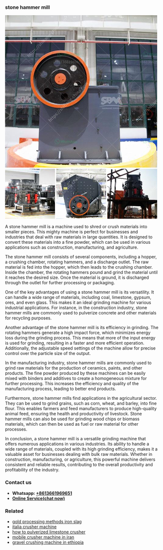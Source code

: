 <h3>stone hammer mill</h3><img src='1703042571.jpg' alt=''><p>A stone hammer mill is a machine used to shred or crush materials into smaller pieces. This mighty machine is perfect for businesses and industries that deal with raw materials in large quantities. It is designed to convert these materials into a fine powder, which can be used in various applications such as construction, manufacturing, and agriculture.</p><p>The stone hammer mill consists of several components, including a hopper, a crushing chamber, rotating hammers, and a discharge outlet. The raw material is fed into the hopper, which then leads to the crushing chamber. Inside the chamber, the rotating hammers pound and grind the material until it reaches the desired size. Once the material is ground, it is discharged through the outlet for further processing or packaging.</p><p>One of the key advantages of using a stone hammer mill is its versatility. It can handle a wide range of materials, including coal, limestone, gypsum, ores, and even glass. This makes it an ideal grinding machine for various industrial applications. For instance, in the construction industry, stone hammer mills are commonly used to pulverize concrete and other materials for recycling purposes.</p><p>Another advantage of the stone hammer mill is its efficiency in grinding. The rotating hammers generate a high impact force, which minimizes energy loss during the grinding process. This means that more of the input energy is used for grinding, resulting in a faster and more efficient operation. Additionally, the adjustable speed settings of the machine allow for precise control over the particle size of the output.</p><p>In the manufacturing industry, stone hammer mills are commonly used to grind raw materials for the production of ceramics, paints, and other products. The fine powder produced by these machines can be easily mixed with binders and additives to create a homogeneous mixture for further processing. This increases the efficiency and quality of the manufacturing process, leading to better end products.</p><p>Furthermore, stone hammer mills find applications in the agricultural sector. They can be used to grind grains, such as corn, wheat, and barley, into fine flour. This enables farmers and feed manufacturers to produce high-quality animal feed, ensuring the health and productivity of livestock. Stone hammer mills can also be used for grinding wood chips or biomass materials, which can then be used as fuel or raw material for other processes.</p><p>In conclusion, a stone hammer mill is a versatile grinding machine that offers numerous applications in various industries. Its ability to handle a wide range of materials, coupled with its high grinding efficiency, makes it a valuable asset for businesses dealing with bulk raw materials. Whether in construction, manufacturing, or agriculture, this powerful machine delivers consistent and reliable results, contributing to the overall productivity and profitability of the industry.</p><h3>Contact us</h3><ul><li><strong>Whatsapp:&nbsp;<a href="https://wa.me/8613661969651">+8613661969651</a></strong></li><li><a href="https://swt.shibang-china.com/?git&amp;zhl&amp;stone hammer mill"><strong>Online Service(chat now)</strong></a></li></ul><h3>Related</h3><ul><li><a href='gold processing methods iron slag.md'>gold processing methods iron slag</a></li><li><a href='italia crusher machine.md'>italia crusher machine</a></li><li><a href='how to pulverized limestone crusher.md'>how to pulverized limestone crusher</a></li><li><a href='mobile crusher machine in iran.md'>mobile crusher machine in iran</a></li><li><a href='gravel crushing machine in ethiopia.md'>gravel crushing machine in ethiopia</a></li></ul>